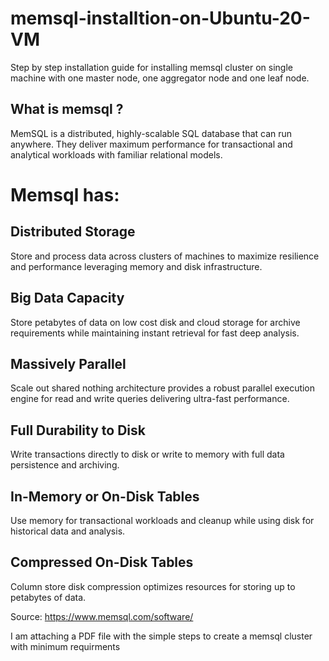 # memsql-installtion-on-Ubuntu-20-VM
Step by step installation guide for installing memsql cluster on single machine with one master node, one aggregator node and one leaf node.

## What is memsql ?
MemSQL is a distributed, highly-scalable SQL database that can run anywhere. They deliver maximum performance for transactional and analytical workloads with familiar relational models.

# Memsql has:
## Distributed Storage
Store and process data across clusters of machines to maximize resilience and performance leveraging memory and disk infrastructure.
## Big Data Capacity
Store petabytes of data on low cost disk and cloud storage for archive requirements while maintaining instant retrieval for fast deep analysis.
## Massively Parallel
Scale out shared nothing architecture provides a robust parallel execution engine for read and write queries delivering ultra-fast performance.
## Full Durability to Disk
Write transactions directly to disk or write to memory with full data persistence and archiving.
## In-Memory or On-Disk Tables
Use memory for transactional workloads and cleanup while using disk for historical data and analysis.
## Compressed On-Disk Tables
Column store disk compression optimizes resources for storing up to petabytes of data.

Source: https://www.memsql.com/software/ 

I am attaching a PDF file with the simple steps to create a memsql cluster with minimum requirments


